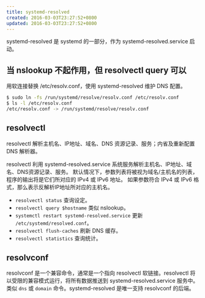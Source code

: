 ```yaml
---
title: systemd-resolved
created: 2016-03-03T23:27:52+0800
updated: 2016-03-03T23:27:52+0800
---
```



systemd-resolved 是 systemd 的一部分，作为 systemd-resolved.service 启动。

## 当 nslookup 不起作用，但 resolvectl query 可以

用软连接替换 /etc/resolv.conf，使用 systemd-resolved 维护 DNS 配置。

```sh
$ sudo ln -fs /run/systemd/resolve/resolv.conf /etc/resolv.conf
$ ls -l /etc/resolv.conf
/etc/resolv.conf -> /run/systemd/resolve/resolv.conf
```

## resolvectl

resolvectl 解析主机名、IP地址、域名、DNS 资源记录、服务；内省及重新配置 DNS 解析器。

resolvectl 利用 systemd-resolved.service 系统服务解析主机名、IP地址、域名、DNS资源记录、服务。
默认情况下，参数列表将被视为域名/主机名的列表，程序的输出将是它们所对应的 IPv4 或 IPv6 地址。 如果参数符合 IPv4 或 IPv6 格式，那么表示反解析IP地址所对应的主机名。

- `resolvectl status` 查询设定。
- `resolvectl query $hostname` 类似 nslookup。
- `systemctl restart systemd-resolved.service` 更新 `/etc/systemd/resolved.conf`。
- `resolvectl flush-caches` 刷新 DNS 缓存。
- `resolvectl statistics` 查询统计。

## resolvconf

resolvconf 是一个兼容命令，通常是一个指向 resolvectl 软链接。resolvectl 将以受限的兼容模式运行，将所有数据推送到 systemd-resolved.service 服务中。类似 `dns` 或 `domain` 命令。systemd-resolved 是唯一支持 resolvconf 的后端。
